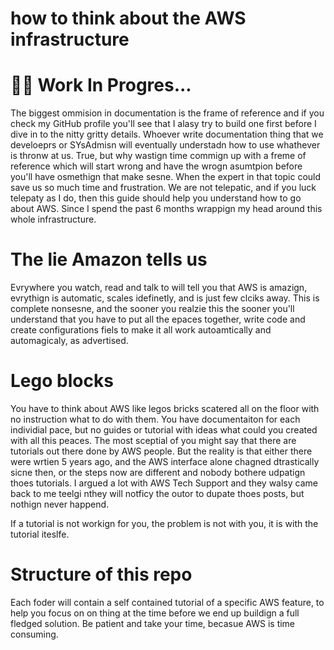 # how to think about the AWS infrastructure

# 🚧🍺 Work In Progres... 

The biggest ommision in documentation is the frame of reference and if you check my GitHub profile you'll see that I alasy try to build one first before I dive in to the nitty gritty details. Whoever write documentation thing that we develoeprs or SYsAdmisn will eventually understadn how to use whathever is thronw at us. True, but why wastign time commign up with a freme of reference which will start wrong and have the wrogn asumtpion before you'll have osmethign that make sesne. When the expert in that topic could save us so much time and frustration. We are not telepatic, and if you luck telepaty as I do, then this guide should help you understand how to go about AWS. Since I spend the past 6 months wrappign my head around this whole infrastructure. 

# The lie Amazon tells us

Evrywhere you watch, read and talk to will tell you that AWS is amazign, evrythign is automatic, scales idefinetly, and is just few clciks away. This is complete nonsesne, and the sooner you realzie this the sooner you'll understand that you have to put all the epaces together, write code and create configurations fiels to make it all work autoamtically and automagicaly, as advertised.

# Lego blocks

You have to think about AWS like legos bricks scatered all on the floor with no instruction what to do with them. You have documentaiton for each individial pace, but no guides or tutorial with ideas what could you created with all this peaces. The most sceptial of you might say that there are tutorials out there done by AWS people. But the reality is that either there were wrtien 5 years ago, and the AWS interface alone chagned dtrastically sicne then, or the steps now are different and nobody bothere udpatign thoes tutorials. I argued a lot with AWS Tech Support and they walsy came back to me teelgi nthey will notficy the outor to dupate thoes posts, but nothign never happend. 

If a tutorial is not workign for you, the problem is not with you, it is with the tutorial iteslfe. 

# Structure of this repo

Each foder will contain a self contained tutorial of a specific AWS feature, to help you focus on on thing at the time before we end up buildign a full fledged solution. Be patient and take your time, becasue AWS is time consuming.
